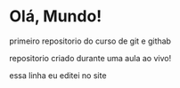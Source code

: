 # Olá, Mundo!
 primeiro repositorio do curso de git e githab

repositorio criado durante uma aula ao vivo!

essa linha eu editei no site
